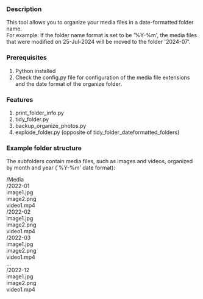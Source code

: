 ### Description
This tool allows you to organize your media files in a date-formatted folder name.\
For example: If the folder name format is set to be '%Y-%m', the media files that were modified on 25-Jul-2024 will be moved to the folder '2024-07'.

### Prerequisites
1. Python installed
2. Check the config.py file for configuration of the media file extensions and the date format of the organize folder.

### Features
1. print_folder_info.py
2. tidy_folder.py
3. backup_organize_photos.py
4. explode_folder.py (opposite of tidy_folder_dateformatted_folders)

### Example folder structure 
The subfolders contain media files, such as images and videos, organized by month and year (`%Y-%m' date format):

/Media  
    /2022-01  
        image1.jpg  
        image2.png  
        video1.mp4  
    /2022-02  
        image1.jpg  
        image2.png  
        video1.mp4  
    /2022-03  
        image1.jpg  
        image2.png  
        video1.mp4  
    ...  
    /2022-12  
        image1.jpg  
        image2.png  
        video1.mp4  
